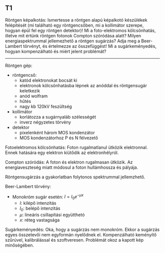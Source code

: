 ## T1

Röntgen képalkotás: Ismertesse a röntgen alapú képalkotó készülékek felépítését (mi található egy röntgencsőben, mi a kollimátor szerepe, hogyan épül fel egy röntgen detektor)! Mi a foto-elektromos kölcsönhatás, illetve mit értünk röntgen fotonok Compton szóródása alatt? Milyen energiaspektrummal jellemezhető a röntgen sugárzás? Adja meg a Beer-Lambert törvényt, és értelmezze az összefüggést! Mi a sugárkeményedés, hogyan kompenzálható és miért jelent problémát?

---

Röntgen gép:
- röntgencső:
  - katód elektronokat bocsát ki
  - elektronok kölcsönhatásba lépnek az anóddal és röntgensugár keletkezik
  - anód wolfram
  - hűtés
  - nagy kb 120kV feszültség
- kollimátor
  - korlátozza a sugárnyaláb szélességét
  - inverz négyzetes törvény
- detektor
  - pixelenként három MOS kondenzátor
  - MOS kondenzátorhoz P és N félvezető


Fotoelektromos kölcsönhatás: Foton rugalmatlanul ütközik elektronnal. Ennek hatására egy elektron kiütődik az elektronhélyról.

Compton szóródás: A foton és elektron rugalmasan ütközik. Az energiaveszteség miatt módosul a foton hullámhossza és pályája.

Röntgensugárzás a gyakorlatban folytonos spektrummal jellemzhető.

Beer-Lambert törvény:
- Monokróm sugár esetén: $I=I_0e^{-\mu x}$
  - $I$: kilépő intenzitás
  - $I_0$: belépő intenzitás
  - $\mu$: lineáris csillapítási együtthetó
  - $x$: réteg vastagsága

Sugárkeményedés: Oka, hogy a sugárzás nem monokróm. Ekkor a sugárzás egyes összetevői nem egyformán nyelődnek el. Kompenzálható keményítő szűrúvel, kalibrálással és szoftveresen. Problémát okoz a kapott kép minőségében.